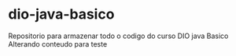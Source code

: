 # dio-java-basico
Repositorio para armazenar todo o codigo do curso DIO java Basico
Alterando conteudo para teste 